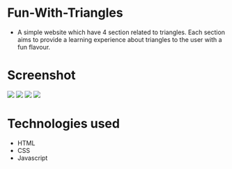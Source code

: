 # Fun-With-Triangles
* A simple website which have 4 section related to triangles. Each section aims to provide a learning experience about triangles to the user with a fun flavour.

# Screenshot
 ![](https://imgur.com/vU5enMN.png)
 ![](https://imgur.com/QjVJtoH.png)
 ![](https://imgur.com/oKRidlu.png)
 ![](https://imgur.com/XtjrjIa.png)
 
 # Technologies used
 * HTML
 * CSS
 * Javascript
